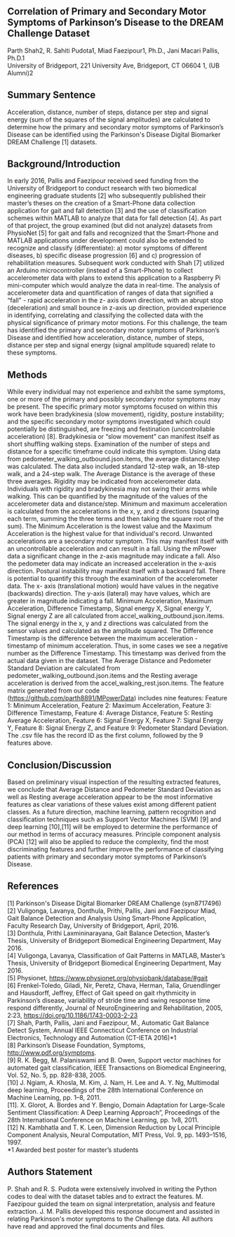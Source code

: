 ## Correlation of Primary and Secondary Motor Symptoms of Parkinson’s Disease to the DREAM Challenge Dataset
Parth Shah2, R. Sahiti Pudota1, Miad Faezipour1, Ph.D., Jani Macari Pallis, Ph.D.1  
University of Bridgeport, 221 University Ave, Bridgeport, CT 06604 1, (UB Alumni)2

## Summary Sentence
Acceleration, distance, number of steps, distance per step and signal energy (sum of the squares of the signal amplitudes) are calculated to determine how the primary and secondary motor symptoms of Parkinson’s Disease can be identified using the Parkinson's Disease Digital Biomarker DREAM Challenge [1] datasets.

## Background/Introduction
In early 2016, Pallis and Faezipour received seed funding from the University of Bridgeport to conduct research with two biomedical engineering graduate students [2] who subsequently published their master’s theses on the creation of a Smart-Phone data collection application for gait and fall detection [3] and the use of classification schemes within MATLAB to analyze that data for fall detection [4]. As part of that project, the group examined (but did not analyze) datasets from PhysioNet [5] for gait and falls and recognized that the Smart-Phone and MATLAB applications under development could also be extended to recognize and classify (differentiate): a) motor symptoms of different diseases, b) specific disease progression [6] and c) progression of rehabilitation measures.
Subsequent work conducted with Shah [7] utilized an Arduino microcontroller (instead of a Smart-Phone) to collect accelerometer data with plans to extend this application to a Raspberry Pi mini-computer which would analyze the data in real-time.
The analysis of accelerometer data and quantification of ranges of data that signified a “fall” - rapid acceleration in the z- axis down direction, with an abrupt stop (deceleration) and small bounce in z-axis up direction, provided experience in identifying, correlating and classifying the collected data with the physical significance of primary motor motions.
For this challenge, the team has identified the primary and secondary motor symptoms of Parkinson’s Disease and identified how acceleration, distance, number of steps, distance per step and signal energy (signal amplitude squared) relate to these symptoms.

## Methods
While every individual may not experience and exhibit the same symptoms, one or more of the primary and possibly secondary motor symptoms may be present. The specific primary motor symptoms focused on within this work have been bradykinesia (slow movement), rigidity, posture instability; and the specific secondary motor symptoms investigated which could potentially be distinguished, are freezing and festination (uncontrollable acceleration) [8].
Bradykinesia or “slow movement” can manifest itself as short shuffling walking steps. Examination of the number of steps and distance for a specific timeframe could indicate this symptom. Using data from pedometer_walking_outbound.json.items, the average distance/step was calculated. The data also included standard 12-step walk, an 18-step walk, and a 24-step walk. The Average Distance is the average of these three averages.
Rigidity may be indicated from accelerometer data. Individuals with rigidity and bradykinesia may not swing their arms while walking. This can be quantified by the magnitude of the values of the accelerometer data and distance/step.
Minimum and maximum acceleration is calculated from the accelerations in the x, y, and z directions (squaring each term, summing the three terms and then taking the square root of the sum). The Minimum Acceleration is the lowest value and the Maximum Acceleration is the highest value for that individual's record.
Unwanted accelerations are a secondary motor symptom. This may manifest itself with an uncontrollable acceleration and can result in a fall. Using the mPower data a significant change in the z-axis magnitude may indicate a fall. Also the pedometer data may indicate an increased acceleration in the x-axis direction.
Postural instability may manifest itself with a backward fall. There is potential to quantify this through the examination of the accelerometer data. The x- axis (translational motion) would have values in the negative (backwards) direction. The y-axis (lateral) may have values, which are greater in magnitude indicating a fall.
Minimum Acceleration, Maximum Acceleration, Difference Timestamp, Signal energy X, Signal energy Y, Signal energy Z are all calculated from accel_walking_outbound.json.items. The signal energy in the x, y and z directions was calculated from the sensor values and calculated as the amplitude squared. The Difference Timestamp is the difference between the maximum acceleration - timestamp of minimum acceleration. Thus, in some cases we see a negative number as the Difference Timestamp. This timestamp was derived from the actual data given in the dataset.
The Average Distance and Pedometer Standard Deviation are calculated from pedometer_walking_outbound.json.items and the Resting average acceleration is derived from the accel_walking_rest.json.items.
The feature matrix generated from our code (https://github.com/parth8891/MPowerData) includes nine features: Feature 1: Minimum Acceleration, Feature 2: Maximum Acceleration, Feature 3: Difference Timestamp, Feature 4: Average Distance, Feature 5: Resting Average Acceleration, Feature 6: Signal Energy X, Feature 7: Signal Energy Y, Feature 8: Signal Energy Z, and Feature 9: Pedometer Standard Deviation. The .csv file has the record ID as the first column, followed by the 9 features above.

## Conclusion/Discussion
Based on preliminary visual inspection of the resulting extracted features, we conclude that Average Distance and Pedometer Standard Deviation as well as Resting average acceleration appear to be the most informative features as clear variations of these values exist among different patient classes. As a future direction, machine learning, pattern recognition and classification techniques such as Support Vector Machines (SVM) [9] and deep learning [10],[11] will be employed to determine the performance of our method in terms of accuracy measures. Principle component analysis (PCA) [12] will also be applied to reduce the complexity, find the most discriminating features and further improve the performance of classifying patients with primary and secondary motor symptoms of Parkinson’s Disease.

## References
[1] Parkinson's Disease Digital Biomarker DREAM Challenge (syn8717496)  
[2] Vuligonga, Lavanya, Donthula, Prithi, Pallis, Jani and Faezipour Miad, Gait Balance Detection and Analysis Using Smart-Phone Application, Faculty Research Day, University of Bridgeport, April, 2016.  
[3] Donthula, Prithi Laxmininarayana, Gait Balance Detection, Master’s Thesis, University of Bridgeport Biomedical Engineering Department, May 2016.  
[4] Vuligonga, Lavanya, Classification of Gait Patterns in MATLAB, Master’s Thesis, University of Bridgeport Biomedical Engineering Department, May 2016.  
[5] Physionet, https://www.physionet.org/physiobank/database/#gait  
[6] Frenkel-Toledo, Giladi, Nir, Peretz, Chava, Herman, Talia, Gruendlinger and Hausdorff, Jeffrey, Effect of Gait speed on gait rhythmicity in Parkinson’s disease, variability of stride time and swing response time respond differently, Journal of NeuroEngineering and Rehabilitation, 2005, 2:23, https://doi.org/10.1186/1743-0003-2-23  
[7] Shah, Parth, Pallis, Jani and Faezipour, M., Automatic Gait Balance Detect System, Annual IEEE Connecticut Conference on Industrial Electronics, Technology and Automation (CT-IETA 2016)*1  
[8] Parkinson’s Disease Foundation, Symptoms, http://www.pdf.org/symptoms.  
[9] R. K. Begg, M. Palaniswami and B. Owen, Support vector machines for automated gait classification, IEEE Transactions on Biomedical Engineering, Vol. 52, No. 5, pp. 828-838, 2005.  
[10] J. Ngiam, A. Khosla, M. Kim, J. Nam, H. Lee and A. Y. Ng, Multimodal deep learning, Proceedings of the 28th International Conference on Machine Learning, pp. 1–8, 2011.  
[11]. X. Glorot, A. Bordes and Y. Bengio, Domain Adaptation for Large-Scale Sentiment Classification: A Deep Learning Approach”, Proceedings of the 28th International Conference on Machine Learning, pp. 1v8, 2011.  
[12] N. Kambhatla and T. K. Leen, Dimension Reduction by Local Principle Component Analysis, Neural Computation, MIT Press, Vol. 9, pp. 1493–1516, 1997.  
*1 Awarded best poster for master’s students

## Authors Statement
P. Shah and R. S. Pudota were extensively involved in writing the Python codes to deal with the dataset tables and to extract the features. M. Faezipour guided the team on signal interpretation, analysis and feature extraction. J. M. Pallis developed this response document and assisted in relating Parkinson's motor symptoms to the Challenge data. All authors have read and approved the final documents and files.
